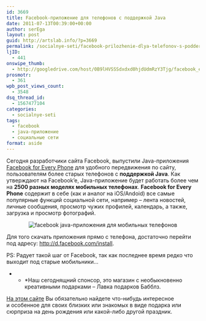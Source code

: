 ```yaml
---
id: 3669
title: Facebook-приложение для телефонов с поддержкой Java
date: 2011-07-13T00:39:00+00:00
author: serEga
layout: post
guid: http://artslab.info/?p=3669
permalink: /socialnye-seti/facebook-prilozhenie-dlya-telefonov-s-podderzhkoj-java/
ljID:
  - 441
onswipe_thumb:
  - http://googledrive.com/host/0B9lHVSSSdxdxd0hjdUdmRzY3Tjg/facebook_every_phone_java_app.jpg
prosmotr:
  - 361
wpb_post_views_count:
  - 3548
dsq_thread_id:
  - 1567477104
categories:
  - socialnye-seti
tags:
  - facebook
  - java-приложение
  - социальные сети
format: aside
---
```

Сегодня разработчики сайта Facebook, выпустили Java-приложения [Facebook for Every Phone](https://www.facebook.com/notes/facebook-mobile/facebook-for-every-phone/200217473360613) для удобного передвижения по сайту, пользователям более старых телефонов с **поддержкой Java**. Как утверждают на Facebook&#8217;e, Java-приложение будет работать более чем на **2500 разных моделях мобильных телефонах**. **Facebook for Every Phone** содержит в себе (как и аналог на iOS/Andoid) все самые популярные функций социальной сети, например &#8211; лента новостей, личные сообщения, просмотр чужих профилей, календарь, а также, загрузка и просмотр фотографий.

<center>
  <img class="alignnone size-full wp-image-3670" title="facebook_every_phone_java_app" src="http://googledrive.com/host/0B9lHVSSSdxdxd0hjdUdmRzY3Tjg/facebook_every_phone_java_app.jpg" alt="facebook java-приложения для мобильных телефонов" />
</center>

Для того скачать приложения прямо с телефона, достаточно перейти под адресу: <http://d.facebook.com/install>.

PS: Радует такой шаг от Facebook, так как последнее время редко что выходит под старые мобильники&#8230;

<!--more-->





* * *Наш сегоднящний спонсор, это магазин с необыкновенно креативными подарками &#8211; Лавка подарков Бабблз.

[На этом сайте](http://bubbleshop.ru/neobichnie-podarki.html) Вы обязательно найдете что-нибудь интересное и особенное для своих близких или знакомых в виде подарка или сюрприза на день рождения или какой-либо другой праздник.